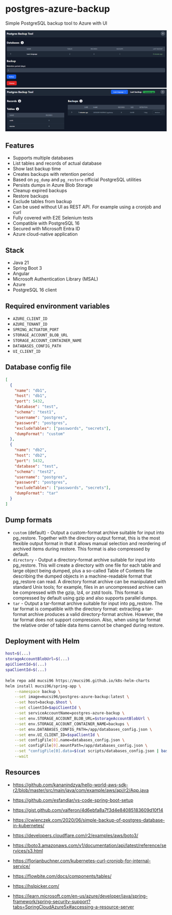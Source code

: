 # postgres-azure-backup

Simple PostgreSQL backup tool to Azure with UI

![PostgreSQL backup tool screenshot 1](docs/postrgress-backup-tool-1.png)
![PostgreSQL backup tool screenshot 2](docs/postrgress-backup-tool-2.png)

## Features

- Supports multiple databases
- List tables and records of actual database
- Show last backup time
- Creates backups with retention period
- Based on `pg_dump` and `pg_restore` official PostgreSQL utilities
- Persists dumps in Azure Blob Storage
- Cleanup expired backups
- Restore backups
- Exclude tables from backup
- Can be used without UI as REST API. For example using a cronjob and curl
- Fully covered with E2E Selenium tests
- Compatible with PostgreSQL 16
- Secured with Microsoft Entra ID
- Azure cloud-native application

## Stack

- Java 21
- Spring Boot 3
- Angular
- Microsoft Authentication Library (MSAL)
- Azure
- PostgreSQL 16 client

## Required environment variables

- `AZURE_CLIENT_ID`
- `AZURE_TENANT_ID`
- `SPRING_ACTUATOR_PORT`
- `STORAGE_ACCOUNT_BLOB_URL`
- `STORAGE_ACCOUNT_CONTAINER_NAME`
- `DATABASES_CONFIG_PATH`
- `UI_CLIENT_ID`

## Database config file

```json
[
  {
    "name": "db1",
    "host": "db1",
    "port": 5432,
    "database": "test",
    "schema": "test1",
    "username": "postgres",
    "password": "postgres",
    "excludeTables": ["passwords", "secrets"],
    "dumpFormat": "custom"
  },
  {
    "name": "db2",
    "host": "db2",
    "port": 5432,
    "database": "test",
    "schema": "test2",
    "username": "postgres",
    "password": "postgres",
    "excludeTables": ["passwords", "secrets"],
    "dumpFormat": "tar"
  }
]
```

## Dump formats

- `custom` (default) - Output a custom-format archive suitable for input into pg_restore. Together with the directory output format, this is the most flexible output format in that it allows manual selection and reordering of archived items during restore. This format is also compressed by default.
- `directory` - Output a directory-format archive suitable for input into pg_restore. This will create a directory with one file for each table and large object being dumped, plus a so-called Table of Contents file describing the dumped objects in a machine-readable format that pg_restore can read. A directory format archive can be manipulated with standard Unix tools; for example, files in an uncompressed archive can be compressed with the gzip, lz4, or zstd tools. This format is compressed by default using gzip and also supports parallel dumps.
- `tar` - Output a tar-format archive suitable for input into pg_restore. The tar format is compatible with the directory format: extracting a tar-format archive produces a valid directory-format archive. However, the tar format does not support compression. Also, when using tar format the relative order of table data items cannot be changed during restore.

## Deployment with Helm

```bash
host=$(...)
storageAccountBlobUrl=$(...)
apiClientId=$(...)
spaClientId=$(...)

helm repo add mucsi96 https://mucsi96.github.io/k8s-helm-charts
helm install mucsi96/spring-app \
    --namespace backup \
    --set image=mucsi96/postgres-azure-backup:latest \
    --set host=backup.$host \
    --set clientId=$apiClientId \
    --set serviceAccountName=postgres-azure-backup \
    --set env.STORAGE_ACCOUNT_BLOB_URL=$storageAccountBlobUrl \
    --set env.STORAGE_ACCOUNT_CONTAINER_NAME=backups \
    --set env.DATABASES_CONFIG_PATH=/app/databases_config.json \
    --set env.UI_CLIENT_ID=$spaClientId \
    --set configFile[0].name=databases_config.json \
    --set configFile[0].mountPath=/app/databases_config.json \
    --set "configFile[0].data=$(cat scripts/databases_config.json | base64)" \
    --wait
```

## Resources

- https://github.com/kananindzya/hello-world-aws-sdk-r2/blob/master/src/main/java/com/example/aws/api/r2/App.java
- https://github.com/esfandiar/vs-code-spring-boot-setup
- https://gist.github.com/valferon/4d6ebfa8a7f3d4e84085183609d10f14
- https://cwienczek.com/2020/06/simple-backup-of-postgres-database-in-kubernetes/
- https://developers.cloudflare.com/r2/examples/aws/boto3/
- https://boto3.amazonaws.com/v1/documentation/api/latest/reference/services/s3.html
- https://florianbuchner.com/kubernetes-curl-cronjob-for-internal-service/

- https://flowbite.com/docs/components/tables/
- https://hslpicker.com/
- https://learn.microsoft.com/en-us/azure/developer/java/spring-framework/spring-security-support?tabs=SpringCloudAzure5x#accessing-a-resource-server
